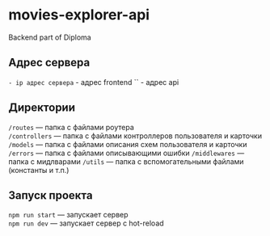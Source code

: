 # movies-explorer-api
Backend part of Diploma

## Адрес сервера

`` - ip адрес сервера
`` - адрес frontend
`` - адрес api

## Директории

`/routes` — папка с файлами роутера  
`/controllers` — папка с файлами контроллеров пользователя и карточки   
`/models` — папка с файлами описания схем пользователя и карточки 
`/errors` — папка с файлами описывающими ошибки
`/middlewares` — папка с мидлварами
`/utils` — папка с вспомогательными файлами (константы и т.п.)

## Запуск проекта

`npm run start` — запускает сервер   
`npm run dev` — запускает сервер с hot-reload
